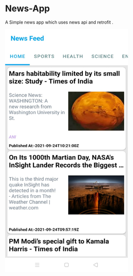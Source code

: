 # News-App
A Simple news app which uses news api and retrofit .

<img src="screenshots/WhatsApp Image 2021-09-24 at 5.23.50 PM.jpeg" width="400" height="790">
